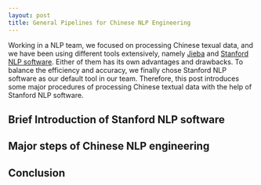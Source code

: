 ```yaml
---
layout: post
title: General Pipelines for Chinese NLP Engineering
---
```


Working in a NLP team, we focused on processing Chinese texual data, and we have been using different tools extensively, namely [Jieba](https://github.com/fxsjy/jieba) and [Stanford NLP software](http://nlp.stanford.edu/software/). Either of them has its own advantages and drawbacks. To balance the efficiency and accuracy, we finally chose Stanford NLP software as our default tool in our team. Therefore, this post introduces some major procedures of processing Chinese textual data with the help of Stanford NLP software.

## Brief Introduction of Stanford NLP software

## Major steps of Chinese NLP engineering

## Conclusion


